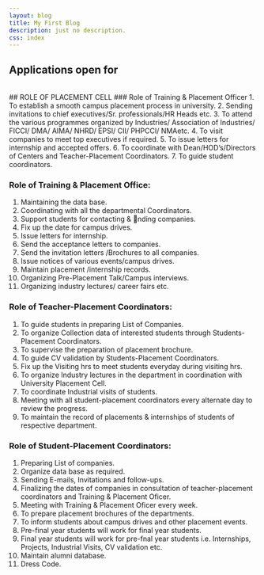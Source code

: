 ```yaml
---
layout: blog
title: My First Blog
description: just no description.
css: index
---
```

## Applications open for


<br>
## ROLE OF PLACEMENT CELL
### Role of Training & Placement Officer
1. To establish a smooth campus placement process in university.
2. Sending invitations to chief executives/Sr. professionals/HR Heads etc.
3. To attend the various programmes organized by Industries/ Association of Industries/
FICCI/ DMA/ AIMA/ NHRD/ EPSI/ CII/ PHPCCI/ NMAetc.
4. To visit companies to meet top executives if required.
5. To issue letters for internship and accepted offers.
6. To coordinate with Dean/HOD’s/Directors of Centers and Teacher-Placement Coordinators.
7. To guide student coordinators.

### Role of Training & Placement Office:
1. Maintaining the data base.
2. Coordinating with all the departmental Coordinators.
3. Support students for contacting & nding companies.
4. Fix up the date for campus drives.
5. Issue letters for internship.
6. Send the acceptance letters to companies.
7. Send the invitation letters /Brochures to all companies.
8. Issue notices of various events/campus drives.
9. Maintain placement /internship records.
10. Organizing Pre-Placement Talk/Campus interviews.
11. Organizing industry lectures/ career fairs etc.

### Role of Teacher-Placement Coordinators:
1. To guide students in preparing List of Companies.
2. To organize Collection data of interested students through Students-Placement Coordinators.
3. To supervise the preparation of placement brochure.
4. To guide CV validation by Students-Placement Coordinators.
5. Fix up the Visiting hrs to meet students everyday during visiting hrs.
6. To organize Industry lectures in the department in coordination with University Placement Cell.
7. To coordinate Industrial visits of students.
8. Meeting with all student-placement coordinators every alternate day to review the progress.
9. To maintain the record of placements & internships of students of respective department.

### Role of Student-Placement Coordinators:
1. Preparing List of companies.
2. Organize data base as required.
3. Sending E-mails, Invitations and follow-ups.
4. Finalizing the dates of companies in consultation of teacher-placement coordinators and
Training & Placement Oficer.
5. Meeting with Training & Placement Oficer every week.
6. To prepare placement brochures of the departments.
7. To inform students about campus drives and other placement events.
8. Pre-final year students will work for final year students.
9. Final year students will work for pre-fnal year students i.e. Internships, Projects, Industrial Visits,
CV validation etc.
10. Maintain alumni database.
11. Dress Code.